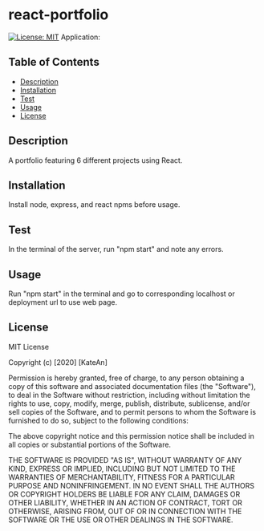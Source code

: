# react-portfolio
[![License: MIT](https://img.shields.io/badge/License-MIT-yellow.svg)](https://opensource.org/licenses/MIT)
Application: 


## Table of Contents
  - [Description](#description)
  - [Installation](#installation)
  - [Test](#test)
  - [Usage](#usage)
  - [License](#license)


## Description
A portfolio featuring 6 different projects using React. 

## Installation 
Install node, express, and react npms before usage. 

## Test 
In the terminal of the server, run "npm start" and note any errors.

## Usage
Run "npm start" in the terminal and go to corresponding localhost or deployment url to use web page.

## License
MIT License

Copyright (c) [2020] [KateAn]

Permission is hereby granted, free of charge, to any person obtaining a copy
of this software and associated documentation files (the "Software"), to deal
in the Software without restriction, including without limitation the rights
to use, copy, modify, merge, publish, distribute, sublicense, and/or sell
copies of the Software, and to permit persons to whom the Software is
furnished to do so, subject to the following conditions:

The above copyright notice and this permission notice shall be included in all
copies or substantial portions of the Software.

THE SOFTWARE IS PROVIDED "AS IS", WITHOUT WARRANTY OF ANY KIND, EXPRESS OR
IMPLIED, INCLUDING BUT NOT LIMITED TO THE WARRANTIES OF MERCHANTABILITY,
FITNESS FOR A PARTICULAR PURPOSE AND NONINFRINGEMENT. IN NO EVENT SHALL THE
AUTHORS OR COPYRIGHT HOLDERS BE LIABLE FOR ANY CLAIM, DAMAGES OR OTHER
LIABILITY, WHETHER IN AN ACTION OF CONTRACT, TORT OR OTHERWISE, ARISING FROM,
OUT OF OR IN CONNECTION WITH THE SOFTWARE OR THE USE OR OTHER DEALINGS IN THE
SOFTWARE.